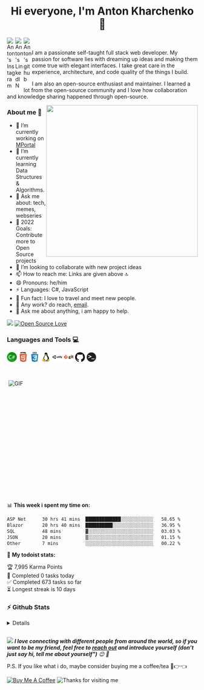 <h1 align="center">Hi everyone, I'm Anton Kharchenko 👋</h1>

<a href="https://www.instagram.com/kh4_off/">
  <img align="left" alt="Anton's Instagram" width="22px" src="https://raw.githubusercontent.com/hussainweb/hussainweb/main/icons/instagram.png" />
</a>
<a href="https://www.linkedin.com/in/anton-kharchenko-898870195/">
  <img align="left" alt="Anton's LinkedIN" width="22px" src="https://raw.githubusercontent.com/peterthehan/peterthehan/master/assets/linkedin.svg" />
</a>
<a href="https://github.com/anonymousStyleKiller">
  <img align="left" alt="Anton's github" width="22px" src="https://raw.githubusercontent.com/hussainweb/hussainweb/main/icons/github.png" />
</a>
<br />

I am a passionate self-taught full stack web developer. My passion for software lies with dreaming up ideas and making them come true with elegant interfaces. I take great care in the experience, architecture, and code quality of the things I build.

I am also an open-source enthusiast and maintainer. I learned a lot from the open-source community and I love how collaboration and knowledge sharing happened through open-source.

<img align="right" height="400" width="400" alt="" src="https://camo.githubusercontent.com/f9a322c724f1cbb47a2bbb5407a1abbd9b1f2a7481f0fce08bd177b59719e1b9/68747470733a2f2f6f63746f6465782e6769746875622e636f6d2f696d616765732f68756c615f6c6f6f705f6f63746f64657830332e676966" />

### About me :eyes:

- 🔭 I’m currently working on [MPortal](https://user.microinvest.net/)
- 🌱 I’m currently learning Data Structures & Algorithms.
- 💬 Ask me about: tech, memes, webseries
- 🥅 2022 Goals: Contribute more to Open Source projects
- 👯 I’m looking to collaborate with new project ideas
- 📫 How to reach me: Links are given above 🔝
- 😄 Pronouns: he/him
- ⚡ Languages: C#, JavaScript
- 🤪 Fun fact: I love to travel and meet new people.
- 💼 Any work? do reach, [email](mailto:gumb1t97@gmail.com).
- 💬 Ask me about anything, i am happy to help.

![](https://komarev.com/ghpvc/?username=anonymousStyleKiller&style=plastic)
[![Open Source Love](https://badges.frapsoft.com/os/v2/open-source.svg?v=103)](https://github.com/anonymousStyleKiller)

<!-- ### Spotify Playing 🎧

[<img src="https://now-playing-codestackr.vercel.app/api/spotify-playing" alt="codeSTACKr Spotify Playing" width="350" />](https://open.spotify.com/user/ykstv4r8kvi00hlge7sw84jk1) -->

### Languages and Tools :computer:
<code><img height="26" src="https://raw.githubusercontent.com/github/explore/5c058a388828bb5fde0bcafd4bc867b5bb3f26f3/topics/csharp/csharp.png"></code>
<code><img height="26" src="https://raw.githubusercontent.com/github/explore/80688e429a7d4ef2fca1e82350fe8e3517d3494d/topics/html/html.png"></code>
<code><img height="26" src="https://raw.githubusercontent.com/github/explore/80688e429a7d4ef2fca1e82350fe8e3517d3494d/topics/css/css.png"></code>
<code><img height="26" src="https://raw.githubusercontent.com/github/explore/80688e429a7d4ef2fca1e82350fe8e3517d3494d/topics/linux/linux.png"></code>
<code><img height="26" src="https://raw.githubusercontent.com/github/explore/80688e429a7d4ef2fca1e82350fe8e3517d3494d/topics/unity/unity.png"></code>
<code><img height="26" src="https://raw.githubusercontent.com/github/explore/80688e429a7d4ef2fca1e82350fe8e3517d3494d/topics/git/git.png"></code>
<code><img height="26" src="https://raw.githubusercontent.com/github/explore/78df643247d429f6cc873026c0622819ad797942/topics/github/github.png"></code>
<code><img height="26" src="https://raw.githubusercontent.com/github/explore/80688e429a7d4ef2fca1e82350fe8e3517d3494d/topics/terminal/terminal.png"></code></p></br>

<img align="right" alt="GIF" src="https://github.com/abhisheknaiidu/abhisheknaiidu/blob/master/code.gif?raw=true" width="500" height="320" />
  
📊 **This week i spent my time on:**
<!--START_SECTION:waka-->

```text
ASP Net      30 hrs 41 mins  █████████████░░░░░░░░░░░░   58.65 %
Blazor       20 hrs 40 mins  ██████████░░░░░░░░░░░░░░░   36.95 %
SQL          48 mins         ▓░░░░░░░░░░░░░░░░░░░░░░░░   03.03 %
JSON         20 mins         ▒░░░░░░░░░░░░░░░░░░░░░░░░   01.15 %
Other        7 mins          ░░░░░░░░░░░░░░░░░░░░░░░░░   00.22 %
```

🚧 **My todoist stats:**
<!-- TODO-IST:START -->
🏆  7,995 Karma Points           
🌸  Completed 0 tasks today           
✅  Completed 673 tasks so far           
⏳  Longest streak is 10 days
<!-- TODO-IST:END -->

### ⚡ Github Stats

<details>	
  
<img src="https://github-readme-stats.vercel.app/api?username=anonymousStyleKiller&show_icons=true&hide_border=true&count_private=true">
<img src="https://github-readme-stats.vercel.app/api/top-langs/?username=anonymousStyleKiller&show_icons=true&hide_border=true&layout=compact&langs_count=8">
<p align="center">
  <img src="https://github-readme-streak-stats.herokuapp.com/?user=anonymousStyleKiller&show_icons=true&hide_border=true">
</p> 

![Manish's GitHub Activity graph](https://activity-graph.herokuapp.com/graph?username=anonymousStyleKiller&theme=dracula) 
</details>

<!-- ![snake gif](https://github.com/imanishbarnwal/imanishbarnwal/blob/output/github-contribution-grid-snake.gif) -->

##
<img src="https://media.giphy.com/media/LnQjpWaON8nhr21vNW/giphy.gif" width="60"> <em><b>I love connecting with different people from around the world, so if you want to be my friend, feel free to [reach out](https://www.linkedin.com/in/anton-kharchenko-898870195/) and introduce yourself (don’t just say hi, tell me about yourself")</b> 😊 💜</em>

<!--END_SECTION:waka-->
P.S. If you like what i do, maybe consider buying me a coffee/tea 🥺👉👈

<a href="https://www.buymeacoffee.com/gumb1t97F?new=1" target="_blank"><img src="https://cdn.buymeacoffee.com/buttons/v2/default-red.png" alt="Buy Me A Coffee" width="150" ></a>
<img height="120" alt="Thanks for visiting me" width="100%" src="https://raw.githubusercontent.com/BrunnerLivio/brunnerlivio/master/images/marquee.svg" />


